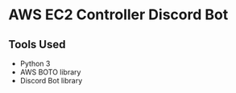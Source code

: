 # AWS EC2 Controller Discord Bot

## Tools Used
* Python 3
* AWS BOTO library
* Discord Bot library


